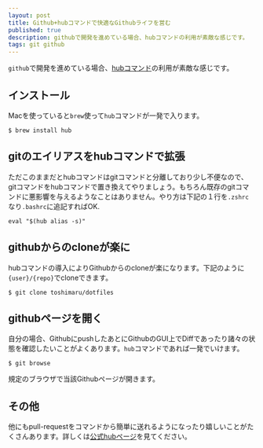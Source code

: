 ```yaml
---
layout: post
title: Github+hubコマンドで快適なGithubライフを営む
published: true
description: githubで開発を進めている場合、hubコマンドの利用が素敵な感じです。
tags: git github
---
```


`github`で開発を進めている場合、[hubコマンド](https://github.com/github/hub)の利用が素敵な感じです。

## インストール

Macを使っていると`brew`使って`hub`コマンドが一発で入ります。

    $ brew install hub

## gitのエイリアスをhubコマンドで拡張

ただこのままだとhubコマンドはgitコマンドと分離しており少し不便なので、gitコマンドをhubコマンドで置き換えてやりましょう。もちろん既存のgitコマンドに悪影響を与えるようなことはありません。やり方は下記の１行を`.zshrc`なり`.bashrc`に追記すればOK.

    eval "$(hub alias -s)"

## githubからのcloneが楽に

hubコマンドの導入によりGithubからのcloneが楽になります。下記のように`{user}/{repo}`でcloneできます。

    $ git clone toshimaru/dotfiles

## githubページを開く

自分の場合、GithubにpushしたあとにGithubのGUI上でDiffであったり諸々の状態を確認したいことがよくあります。`hub`コマンドであれば一発でいけます。

    $ git browse

規定のブラウザで当該Githubページが開きます。

## その他

他にもpull-requestをコマンドから簡単に送れるようになったり嬉しいことがたくさんあります。詳しくは[公式hubページ](http://hub.github.com/)を見てください。
